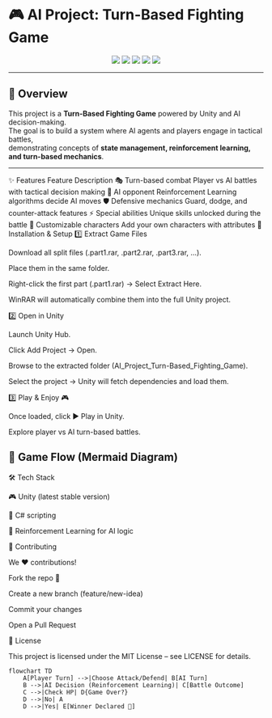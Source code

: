 # 🎮 AI Project: Turn-Based Fighting Game  

<p align="center">
  <img src="https://img.shields.io/badge/Engine-Unity-000000?logo=unity" />
  <img src="https://img.shields.io/badge/Language-C%23-239120?logo=c-sharp" />
  <img src="https://img.shields.io/github/stars/Wasif00710/AI_Project_Turn_Based_Fighting_Game?style=social" />
  <img src="https://img.shields.io/github/forks/Wasif00710/AI_Project_Turn_Based_Fighting_Game?style=social" />
  <img src="https://img.shields.io/badge/Status-Active-success?style=flat&logo=github" />
</p>

---

## 📖 Overview
This project is a **Turn-Based Fighting Game** powered by Unity and AI decision-making.  
The goal is to build a system where AI agents and players engage in tactical battles,  
demonstrating concepts of **state management, reinforcement learning, and turn-based mechanics**.  

---

✨ Features
Feature	Description
🎭 Turn-based combat	Player vs AI battles with tactical decision making
🤖 AI opponent	Reinforcement Learning algorithms decide AI moves
🛡️ Defensive mechanics	Guard, dodge, and counter-attack features
⚡ Special abilities	Unique skills unlocked during the battle
🎨 Customizable characters	Add your own characters with attributes
🚀 Installation & Setup
1️⃣ Extract Game Files

Download all split files (.part1.rar, .part2.rar, .part3.rar, …).

Place them in the same folder.

Right-click the first part (.part1.rar) → Select Extract Here.

WinRAR will automatically combine them into the full Unity project.

2️⃣ Open in Unity

Launch Unity Hub.

Click Add Project → Open.

Browse to the extracted folder (AI_Project_Turn-Based_Fighting_Game).

Select the project → Unity will fetch dependencies and load them.

3️⃣ Play & Enjoy 🎮

Once loaded, click ▶️ Play in Unity.

Explore player vs AI turn-based battles.

## 🧩 Game Flow (Mermaid Diagram)

🛠️ Tech Stack

🎮 Unity (latest stable version)

🐍 C# scripting

🧠 Reinforcement Learning for AI logic

🤝 Contributing

We ❤️ contributions!

Fork the repo 🍴

Create a new branch (feature/new-idea)

Commit your changes

Open a Pull Request

📜 License

This project is licensed under the MIT License – see LICENSE
 for details.

```mermaid
flowchart TD
    A[Player Turn] -->|Choose Attack/Defend| B[AI Turn]
    B -->|AI Decision (Reinforcement Learning)| C[Battle Outcome]
    C -->|Check HP| D{Game Over?}
    D -->|No| A
    D -->|Yes| E[Winner Declared 🎉]



